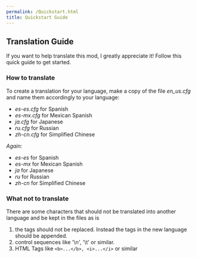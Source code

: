```yaml
---
permalink: /Quickstart.html
title: Quickstart Guide
---
```


<!--
quickstart.md v1.0.1.1
Localization project
created: 01 Jan 2018
updated: 26 Apr 2022

-->

## Translation Guide

If you want to help translate this mod, I greatly appreciate it! Follow this quick guide to get started.

### How to translate

To create a translation for your language, make a copy of the file *en_us.cfg* and name
them accordingly to your language:

* *es-es.cfg* for Spanish
* *es-mx.cfg* for Mexican Spanish
* *ja.cfg* for Japanese
* *ru.cfg* for Russian
* *zh-cn.cfg* for Simplified Chinese

*Again:*

* *es-es* for Spanish
* *es-mx* for Mexican Spanish
* *ja* for Japanese
* *ru* for Russian
* *zh-cn* for Simplified Chinese

### What not to translate

There are some characters that should not be translated into another language and be kept in the files as is

1. the tags should not be replaced. Instead the tags in the new language should be appended.
2. control sequences like '\n', '\t' or similar.
3. HTML Tags like `<b>...</b>, <i>...</i>` or similar

<!-- CC BY-ND-4.0 by zer0Kerbal  -->